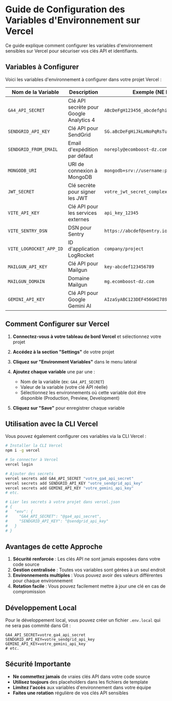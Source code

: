 # Guide de Configuration des Variables d'Environnement sur Vercel

Ce guide explique comment configurer les variables d'environnement sensibles sur Vercel pour sécuriser vos clés API et identifiants.

## Variables à Configurer

Voici les variables d'environnement à configurer dans votre projet Vercel :

| Nom de la Variable | Description | Exemple (NE PAS UTILISER EN PRODUCTION) |
|-------------------|-------------|----------------------------------------|
| `GA4_API_SECRET` | Clé API secrète pour Google Analytics 4 | `ABcDeFgH123456_abcdefghijklm` |
| `SENDGRID_API_KEY` | Clé API pour SendGrid | `SG.aBcDeFgHiJkLmNoPqRsTuVwXyZ.123456789abcdefghijklmnopqrstuvwxyz` |
| `SENDGRID_FROM_EMAIL` | Email d'expédition par défaut | `noreply@ecomboost-dz.com` |
| `MONGODB_URI` | URI de connexion à MongoDB | `mongodb+srv://username:password@cluster.mongodb.net/database` |
| `JWT_SECRET` | Clé secrète pour signer les JWT | `votre_jwt_secret_complexe_et_unique` |
| `VITE_API_KEY` | Clé API pour les services externes | `api_key_12345` |
| `VITE_SENTRY_DSN` | DSN pour Sentry | `https://abcdef@sentry.io/123456` |
| `VITE_LOGROCKET_APP_ID` | ID d'application LogRocket | `company/project` |
| `MAILGUN_API_KEY` | Clé API pour Mailgun | `key-abcdef123456789` |
| `MAILGUN_DOMAIN` | Domaine Mailgun | `mg.ecomboost-dz.com` |
| `GEMINI_API_KEY` | Clé API pour Google Gemini AI | `AIzaSyABC123DEF456GHI789JKL012MNO345PQR` |

## Comment Configurer sur Vercel

1. **Connectez-vous à votre tableau de bord Vercel** et sélectionnez votre projet

2. **Accédez à la section "Settings"** de votre projet

3. **Cliquez sur "Environment Variables"** dans le menu latéral

4. **Ajoutez chaque variable** une par une :
   - Nom de la variable (ex: `GA4_API_SECRET`)
   - Valeur de la variable (votre clé API réelle)
   - Sélectionnez les environnements où cette variable doit être disponible (Production, Preview, Development)

5. **Cliquez sur "Save"** pour enregistrer chaque variable

## Utilisation avec la CLI Vercel

Vous pouvez également configurer ces variables via la CLI Vercel :

```bash
# Installer la CLI Vercel
npm i -g vercel

# Se connecter à Vercel
vercel login

# Ajouter des secrets
vercel secrets add GA4_API_SECRET "votre_ga4_api_secret"
vercel secrets add SENDGRID_API_KEY "votre_sendgrid_api_key"
vercel secrets add GEMINI_API_KEY "votre_gemini_api_key"
# etc.

# Lier les secrets à votre projet dans vercel.json
# {
#   "env": {
#     "GA4_API_SECRET": "@ga4_api_secret",
#     "SENDGRID_API_KEY": "@sendgrid_api_key"
#   }
# }
```

## Avantages de cette Approche

1. **Sécurité renforcée** : Les clés API ne sont jamais exposées dans votre code source
2. **Gestion centralisée** : Toutes vos variables sont gérées à un seul endroit
3. **Environnements multiples** : Vous pouvez avoir des valeurs différentes pour chaque environnement
4. **Rotation facile** : Vous pouvez facilement mettre à jour une clé en cas de compromission

## Développement Local

Pour le développement local, vous pouvez créer un fichier `.env.local` qui ne sera pas commité dans Git :

```
GA4_API_SECRET=votre_ga4_api_secret
SENDGRID_API_KEY=votre_sendgrid_api_key
GEMINI_API_KEY=votre_gemini_api_key
# etc.
```

## Sécurité Importante

- **Ne commettez jamais** de vraies clés API dans votre code source
- **Utilisez toujours** des placeholders dans les fichiers de template
- **Limitez l'accès** aux variables d'environnement dans votre équipe
- **Faites une rotation** régulière de vos clés API sensibles
